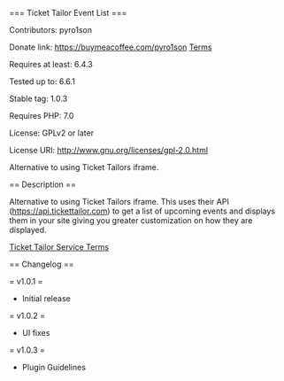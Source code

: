 === Ticket Tailor Event List ===

Contributors: pyro1son

Donate link: https://buymeacoffee.com/pyro1son [Terms](https://buymeacoffee.com/terms)

Requires at least: 6.4.3

Tested up to: 6.6.1

Stable tag: 1.0.3

Requires PHP: 7.0

License: GPLv2 or later

License URI: http://www.gnu.org/licenses/gpl-2.0.html

Alternative to using Ticket Tailors iframe. 

== Description ==

Alternative to using Ticket Tailors iframe. This uses their API (https://api.tickettailor.com) to get a list of upcoming events and displays them in your site giving you greater customization on how they are displayed.

[Ticket Tailor Service Terms](https://www.tickettailor.com/legal/acceptable-use-policy)

== Changelog ==

= v1.0.1 =

* Initial release

= v1.0.2 =

* UI fixes

= v1.0.3 =

* Plugin Guidelines